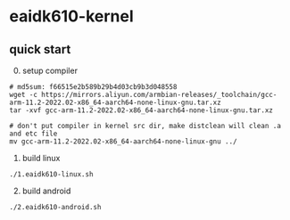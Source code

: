 # eaidk610-kernel

## quick start

0. setup compiler


```
# md5sum: f66515e2b589b29b4d03cb9b3d048558
wget -c https://mirrors.aliyun.com/armbian-releases/_toolchain/gcc-arm-11.2-2022.02-x86_64-aarch64-none-linux-gnu.tar.xz
tar -xvf gcc-arm-11.2-2022.02-x86_64-aarch64-none-linux-gnu.tar.xz

# don't put compiler in kernel src dir, make distclean will clean .a and etc file
mv gcc-arm-11.2-2022.02-x86_64-aarch64-none-linux-gnu ../
```

1. build linux

```
./1.eaidk610-linux.sh
```

2. build android

```
./2.eaidk610-android.sh
```


